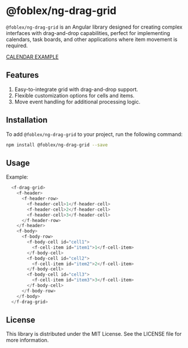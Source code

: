 # @foblex/ng-drag-grid

`@foblex/ng-drag-grid` is an Angular library designed for creating complex interfaces with drag-and-drop capabilities, perfect for implementing calendars, task boards, and other applications where item movement is required.

[CALENDAR EXAMPLE](https://github.com/siarheihuzarevich/f-ng-calendar-demo)

## Features

1. Easy-to-integrate grid with drag-and-drop support.
2. Flexible customization options for cells and items.
3. Move event handling for additional processing logic.

## Installation

To add `@foblex/ng-drag-grid` to your project, run the following command:

```bash
npm install @foblex/ng-drag-grid --save
```

## Usage


Example:
```typescript
  <f-drag-grid>
    <f-header>
      <f-header-row>
        <f-header-cell>1</f-header-cell>
        <f-header-cell>2</f-header-cell>
        <f-header-cell>3</f-header-cell>
      </f-header-row>
    </f-header>
    <f-body>
      <f-body-row>
        <f-body-cell id="cell1">
          <f-cell-item id="item1">1</f-cell-item>
        </f-body-cell>
        <f-body-cell id="cell2">
          <f-cell-item id="item2">2</f-cell-item>
        </f-body-cell>
        <f-body-cell id="cell3">
          <f-cell-item id="item3">3</f-cell-item>
        </f-body-cell>
      </f-body-row>
    </f-body>
  </f-drag-grid>
```
## License

This library is distributed under the MIT License. See the LICENSE file for more information.


